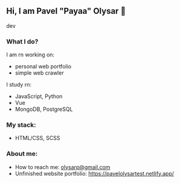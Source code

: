 ## Hi, I am Pavel "Payaa" Olysar 👋
dev

### What I do?
I am rn working on:
-  personal web portfolio
-  simple web crawler

I study rn: 
- JavaScript, Python
- Vue
- MongoDB, PostgreSQL

### My stack:
- HTML/CSS, SCSS

### About me:
- How to reach me: olysarp@gmail.com
- Unfinished website portfolio: https://pavelolysartest.netlify.app/

